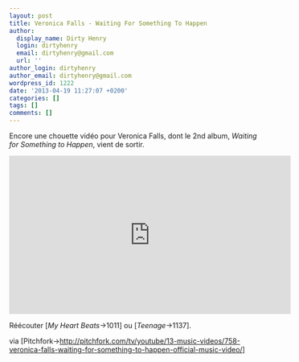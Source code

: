 ```yaml
---
layout: post
title: Veronica Falls - Waiting For Something To Happen
author:
  display_name: Dirty Henry
  login: dirtyhenry
  email: dirtyhenry@gmail.com
  url: ''
author_login: dirtyhenry
author_email: dirtyhenry@gmail.com
wordpress_id: 1222
date: '2013-04-19 11:27:07 +0200'
categories: []
tags: []
comments: []
---
```

Encore une chouette vidéo pour Veronica Falls, dont le 2nd album, *Waiting for Something to Happen*, vient de sortir.

<iframe width="560" height="315" src="http://www.youtube.com/embed/AkidhFXCm_U" frameborder="0" allowfullscreen></iframe>

Réécouter [*My Heart Beats*->1011] ou [*Teenage*->1137].

via [Pitchfork->http://pitchfork.com/tv/youtube/13-music-videos/758-veronica-falls-waiting-for-something-to-happen-official-music-video/]
